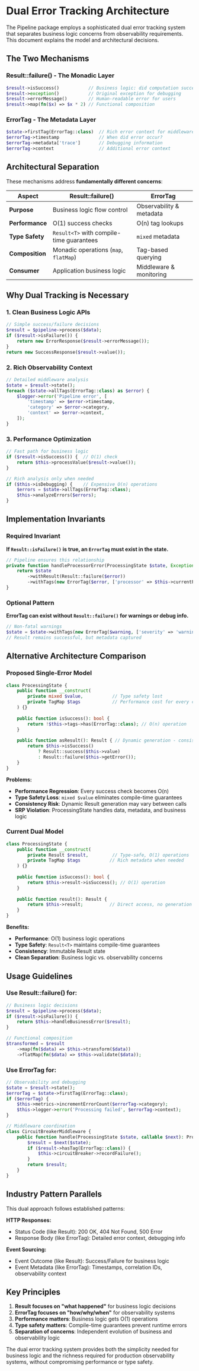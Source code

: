 # Dual Error Tracking Architecture

The Pipeline package employs a sophisticated dual error tracking system that separates business logic concerns from observability requirements. This document explains the model and architectural decisions.

## The Two Mechanisms

### Result::failure() - The Monadic Layer
```php
$result->isSuccess()           // Business logic: did computation succeed?
$result->exception()           // Original exception for debugging  
$result->errorMessage()        // Human-readable error for users
$result->map(fn($x) => $x * 2) // Functional composition
```

### ErrorTag - The Metadata Layer
```php
$state->firstTag(ErrorTag::class)  // Rich error context for middleware
$errorTag->timestamp               // When did error occur?
$errorTag->metadata['trace']       // Debugging information
$errorTag->context                 // Additional error context
```

## Architectural Separation

These mechanisms address **fundamentally different concerns**:

| Aspect | Result::failure() | ErrorTag |
|--------|------------------|----------|
| **Purpose** | Business logic flow control | Observability & metadata |
| **Performance** | O(1) success checks | O(n) tag lookups |
| **Type Safety** | `Result<T>` with compile-time guarantees | `mixed` metadata |
| **Composition** | Monadic operations (`map`, `flatMap`) | Tag-based querying |
| **Consumer** | Application business logic | Middleware & monitoring |

## Why Dual Tracking is Necessary

### 1. Clean Business Logic APIs
```php
// Simple success/failure decisions
$result = $pipeline->process($data);
if ($result->isFailure()) {
    return new ErrorResponse($result->errorMessage());
}
return new SuccessResponse($result->value());
```

### 2. Rich Observability Context
```php
// Detailed middleware analysis
$state = $result->state();
foreach ($state->allTags(ErrorTag::class) as $error) {
    $logger->error('Pipeline error', [
        'timestamp' => $error->timestamp,
        'category' => $error->category,
        'context' => $error->context,
    ]);
}
```

### 3. Performance Optimization
```php
// Fast path for business logic
if ($result->isSuccess()) {  // O(1) check
    return $this->processValue($result->value());
}

// Rich analysis only when needed
if ($this->isDebugging) {    // Expensive O(n) operations
    $errors = $state->allTags(ErrorTag::class);
    $this->analyzeErrors($errors);
}
```

## Implementation Invariants

### Required Invariant
**If `Result::isFailure()` is true, an `ErrorTag` must exist in the state.**

```php
// Pipeline ensures this relationship
private function handleProcessorError(ProcessingState $state, Exception $error): ProcessingState {
    return $state
        ->withResult(Result::failure($error))
        ->withTags(new ErrorTag($error, ['processor' => $this->currentProcessor]));
}
```

### Optional Pattern
**ErrorTag can exist without `Result::failure()` for warnings or debug info.**

```php
// Non-fatal warnings
$state = $state->withTags(new ErrorTag($warning, ['severity' => 'warning']));
// Result remains successful, but metadata captured
```

## Alternative Architecture Comparison

### Proposed Single-Error Model
```php
class ProcessingState {
    public function __construct(
        private mixed $value,           // Type safety lost
        private TagMap $tags            // Performance cost for every check
    ) {}
    
    public function isSuccess(): bool {
        return !$this->tags->has(ErrorTag::class); // O(n) operation
    }
    
    public function asResult(): Result { // Dynamic generation - consistency risk
        return $this->isSuccess() 
            ? Result::success($this->value)
            : Result::failure($this->getError());
    }
}
```

**Problems:**
- **Performance Regression**: Every success check becomes O(n)
- **Type Safety Loss**: `mixed $value` eliminates compile-time guarantees  
- **Consistency Risk**: Dynamic Result generation may vary between calls
- **SRP Violation**: ProcessingState handles data, metadata, and business logic

### Current Dual Model
```php
class ProcessingState {
    public function __construct(
        private Result $result,         // Type-safe, O(1) operations
        private TagMap $tags           // Rich metadata when needed
    ) {}
    
    public function isSuccess(): bool {
        return $this->result->isSuccess(); // O(1) operation
    }
    
    public function result(): Result {
        return $this->result;          // Direct access, no generation
    }
}
```

**Benefits:**
- **Performance**: O(1) business logic operations
- **Type Safety**: `Result<T>` maintains compile-time guarantees
- **Consistency**: Immutable Result state
- **Clean Separation**: Business logic vs. observability concerns

## Usage Guidelines

### Use Result::failure() for:
```php
// Business logic decisions
$result = $pipeline->process($data);
if ($result->isFailure()) {
    return $this->handleBusinessError($result);
}

// Functional composition
$transformed = $result
    ->map(fn($data) => $this->transform($data))
    ->flatMap(fn($data) => $this->validate($data));
```

### Use ErrorTag for:
```php
// Observability and debugging
$state = $result->state();
$errorTag = $state->firstTag(ErrorTag::class);
if ($errorTag) {
    $this->metrics->incrementErrorCount($errorTag->category);
    $this->logger->error('Processing failed', $errorTag->context);
}

// Middleware coordination
class CircuitBreakerMiddleware {
    public function handle(ProcessingState $state, callable $next): ProcessingState {
        $result = $next($state);
        if ($result->hasTag(ErrorTag::class)) {
            $this->circuitBreaker->recordFailure();
        }
        return $result;
    }
}
```

## Industry Pattern Parallels

This dual approach follows established patterns:

**HTTP Responses:**
- Status Code (like Result): 200 OK, 404 Not Found, 500 Error
- Response Body (like ErrorTag): Detailed error context, debugging info

**Event Sourcing:**
- Event Outcome (like Result): Success/Failure for business logic
- Event Metadata (like ErrorTag): Timestamps, correlation IDs, observability context

## Key Principles

1. **Result focuses on "what happened"** for business logic decisions
2. **ErrorTag focuses on "how/why/when"** for observability systems
3. **Performance matters**: Business logic gets O(1) operations
4. **Type safety matters**: Compile-time guarantees prevent runtime errors
5. **Separation of concerns**: Independent evolution of business and observability logic

The dual error tracking system provides both the simplicity needed for business logic and the richness required for production observability systems, without compromising performance or type safety.